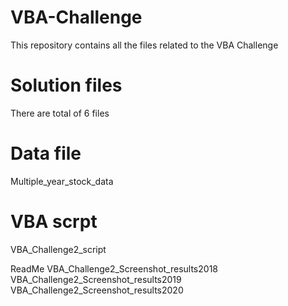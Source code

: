 # VBA-Challenge
This repository contains all the files related to the VBA Challenge

# Solution files
There are total of 6 files  
  # Data file
  Multiple_year_stock_data
  # VBA scrpt
  VBA_Challenge2_script
  
  ReadMe
  VBA_Challenge2_Screenshot_results2018
  VBA_Challenge2_Screenshot_results2019
  VBA_Challenge2_Screenshot_results2020
